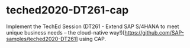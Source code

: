 # teched2020-DT261-cap

Implement the TechEd Session (DT261 - Extend SAP S/4HANA to meet unique business needs – the cloud-native way!)[https://github.com/SAP-samples/teched2020-DT261] using CAP.